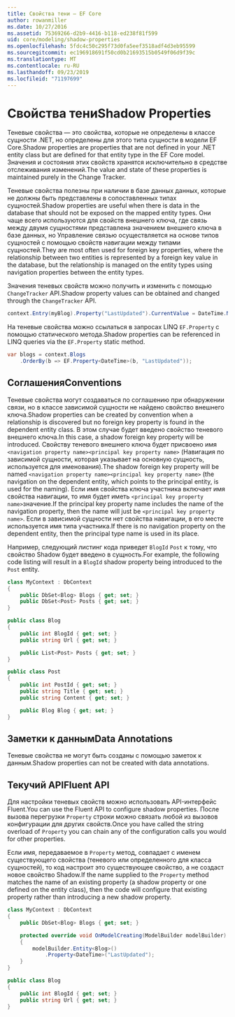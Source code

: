 ```yaml
---
title: Свойства тени — EF Core
author: rowanmiller
ms.date: 10/27/2016
ms.assetid: 75369266-d2b9-4416-b118-ed238f81f599
uid: core/modeling/shadow-properties
ms.openlocfilehash: 5fdc4c50c295f73d0fa5eef3518adf4d3eb95599
ms.sourcegitcommit: ec196918691f50cd0b21693515b0549f06d9f39c
ms.translationtype: MT
ms.contentlocale: ru-RU
ms.lasthandoff: 09/23/2019
ms.locfileid: "71197699"
---
```

# <a name="shadow-properties"></a><span data-ttu-id="a7a3e-102">Свойства тени</span><span class="sxs-lookup"><span data-stu-id="a7a3e-102">Shadow Properties</span></span>

<span data-ttu-id="a7a3e-103">Теневые свойства — это свойства, которые не определены в классе сущности .NET, но определены для этого типа сущности в модели EF Core.</span><span class="sxs-lookup"><span data-stu-id="a7a3e-103">Shadow properties are properties that are not defined in your .NET entity class but are defined for that entity type in the EF Core model.</span></span> <span data-ttu-id="a7a3e-104">Значения и состояния этих свойств хранятся исключительно в средстве отслеживания изменений.</span><span class="sxs-lookup"><span data-stu-id="a7a3e-104">The value and state of these properties is maintained purely in the Change Tracker.</span></span>

<span data-ttu-id="a7a3e-105">Теневые свойства полезны при наличии в базе данных данных, которые не должны быть представлены в сопоставленных типах сущностей.</span><span class="sxs-lookup"><span data-stu-id="a7a3e-105">Shadow properties are useful when there is data in the database that should not be exposed on the mapped entity types.</span></span> <span data-ttu-id="a7a3e-106">Они чаще всего используются для свойств внешнего ключа, где связь между двумя сущностями представлена значением внешнего ключа в базе данных, но Управление связью осуществляется на основе типов сущностей с помощью свойств навигации между типами сущностей.</span><span class="sxs-lookup"><span data-stu-id="a7a3e-106">They are most often used for foreign key properties, where the relationship between two entities is represented by a foreign key value in the database, but the relationship is managed on the entity types using navigation properties between the entity types.</span></span>

<span data-ttu-id="a7a3e-107">Значения теневых свойств можно получить и изменить с помощью `ChangeTracker` API.</span><span class="sxs-lookup"><span data-stu-id="a7a3e-107">Shadow property values can be obtained and changed through the `ChangeTracker` API.</span></span>

``` csharp
context.Entry(myBlog).Property("LastUpdated").CurrentValue = DateTime.Now;
```

<span data-ttu-id="a7a3e-108">На теневые свойства можно ссылаться в запросах LINQ `EF.Property` с помощью статического метода.</span><span class="sxs-lookup"><span data-stu-id="a7a3e-108">Shadow properties can be referenced in LINQ queries via the `EF.Property` static method.</span></span>

``` csharp
var blogs = context.Blogs
    .OrderBy(b => EF.Property<DateTime>(b, "LastUpdated"));
```

## <a name="conventions"></a><span data-ttu-id="a7a3e-109">Соглашения</span><span class="sxs-lookup"><span data-stu-id="a7a3e-109">Conventions</span></span>

<span data-ttu-id="a7a3e-110">Теневые свойства могут создаваться по соглашению при обнаружении связи, но в классе зависимой сущности не найдено свойство внешнего ключа.</span><span class="sxs-lookup"><span data-stu-id="a7a3e-110">Shadow properties can be created by convention when a relationship is discovered but no foreign key property is found in the dependent entity class.</span></span> <span data-ttu-id="a7a3e-111">В этом случае будет введено свойство теневого внешнего ключа.</span><span class="sxs-lookup"><span data-stu-id="a7a3e-111">In this case, a shadow foreign key property will be introduced.</span></span> <span data-ttu-id="a7a3e-112">Свойству теневого внешнего ключа будет присвоено имя `<navigation property name><principal key property name>` (Навигация по зависимой сущности, которая указывает на основную сущность, используется для именования).</span><span class="sxs-lookup"><span data-stu-id="a7a3e-112">The shadow foreign key property will be named `<navigation property name><principal key property name>` (the navigation on the dependent entity, which points to the principal entity, is used for the naming).</span></span> <span data-ttu-id="a7a3e-113">Если имя свойства ключа участника включает имя свойства навигации, то имя будет иметь `<principal key property name>`значение.</span><span class="sxs-lookup"><span data-stu-id="a7a3e-113">If the principal key property name includes the name of the navigation property, then the name will just be `<principal key property name>`.</span></span> <span data-ttu-id="a7a3e-114">Если в зависимой сущности нет свойства навигации, в его месте используется имя типа участника.</span><span class="sxs-lookup"><span data-stu-id="a7a3e-114">If there is no navigation property on the dependent entity, then the principal type name is used in its place.</span></span>

<span data-ttu-id="a7a3e-115">Например, следующий листинг кода приведет `BlogId` `Post` к тому, что свойство Shadow будет введено в сущность.</span><span class="sxs-lookup"><span data-stu-id="a7a3e-115">For example, the following code listing will result in a `BlogId` shadow property being introduced to the `Post` entity.</span></span>

<!-- [!code-csharp[Main](samples/core/Modeling/Conventions/ShadowForeignKey.cs)] -->
``` csharp
class MyContext : DbContext
{
    public DbSet<Blog> Blogs { get; set; }
    public DbSet<Post> Posts { get; set; }
}

public class Blog
{
    public int BlogId { get; set; }
    public string Url { get; set; }

    public List<Post> Posts { get; set; }
}

public class Post
{
    public int PostId { get; set; }
    public string Title { get; set; }
    public string Content { get; set; }

    public Blog Blog { get; set; }
}
```

## <a name="data-annotations"></a><span data-ttu-id="a7a3e-116">Заметки к данным</span><span class="sxs-lookup"><span data-stu-id="a7a3e-116">Data Annotations</span></span>

<span data-ttu-id="a7a3e-117">Теневые свойства не могут быть созданы с помощью заметок к данным.</span><span class="sxs-lookup"><span data-stu-id="a7a3e-117">Shadow properties can not be created with data annotations.</span></span>

## <a name="fluent-api"></a><span data-ttu-id="a7a3e-118">Текучий API</span><span class="sxs-lookup"><span data-stu-id="a7a3e-118">Fluent API</span></span>

<span data-ttu-id="a7a3e-119">Для настройки теневых свойств можно использовать API-интерфейс Fluent.</span><span class="sxs-lookup"><span data-stu-id="a7a3e-119">You can use the Fluent API to configure shadow properties.</span></span> <span data-ttu-id="a7a3e-120">После вызова перегрузки `Property` строки можно связать любой из вызовов конфигурации для других свойств.</span><span class="sxs-lookup"><span data-stu-id="a7a3e-120">Once you have called the string overload of `Property` you can chain any of the configuration calls you would for other properties.</span></span>

<span data-ttu-id="a7a3e-121">Если имя, передаваемое в `Property` метод, совпадает с именем существующего свойства (теневого или определенного для класса сущностей), то код настроит это существующее свойство, а не создаст новое свойство Shadow.</span><span class="sxs-lookup"><span data-stu-id="a7a3e-121">If the name supplied to the `Property` method matches the name of an existing property (a shadow property or one defined on the entity class), then the code will configure that existing property rather than introducing a new shadow property.</span></span>

<!-- [!code-csharp[Main](samples/core/Modeling/FluentAPI/ShadowProperty.cs?highlight=7,8)] -->
``` csharp
class MyContext : DbContext
{
    public DbSet<Blog> Blogs { get; set; }

    protected override void OnModelCreating(ModelBuilder modelBuilder)
    {
        modelBuilder.Entity<Blog>()
            .Property<DateTime>("LastUpdated");
    }
}

public class Blog
{
    public int BlogId { get; set; }
    public string Url { get; set; }
}
```
